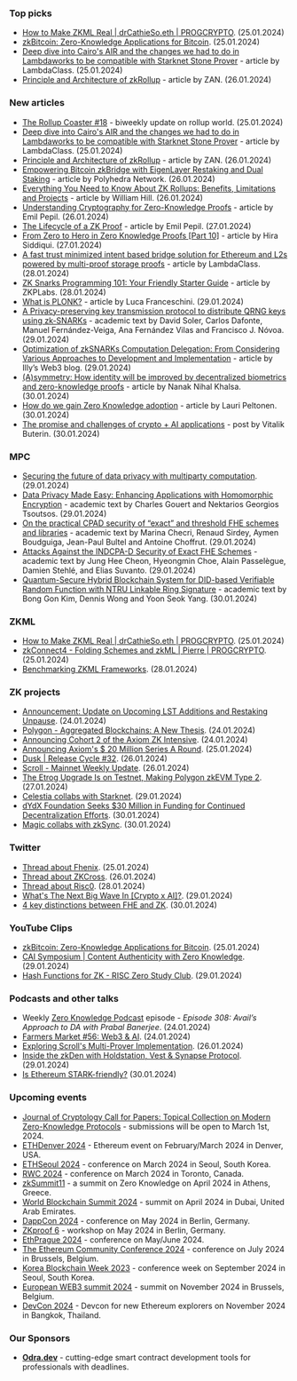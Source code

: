 ### Top picks
* [How to Make ZKML Real | drCathieSo.eth | PROGCRYPTO](https://www.youtube.com/watch?v=Oaps00Mgvy0). (25.01.2024)
* [zkBitcoin: Zero-Knowledge Applications for Bitcoin](https://www.youtube.com/watch?v=2a0UYT5nbEA). (25.01.2024)
* [Deep dive into Cairo's AIR and the changes we had to do in Lambdaworks to be compatible with Starknet Stone Prover](https://blog.lambdaclass.com/deep-dive-into-cairos-air-and-the-changes-we-had-to-do-in-lambdaworks-to-be-compatible-with-starknet-stone-prover/) - article by LambdaClass. (25.01.2024)
* [Principle and Architecture of zkRollup](https://medium.com/@zan.top/principle-and-architecture-of-zkrollup-1c2c5d15ac79) - article by ZAN. (26.01.2024)

### New articles 
* [The Rollup Coaster #18](https://taiko.mirror.xyz/64ZjsI5mGqYrMXDdhbOa67FncRPXOQaU1R6lRrHeTmQ) - biweekly update on rollup world. (25.01.2024)
* [Deep dive into Cairo's AIR and the changes we had to do in Lambdaworks to be compatible with Starknet Stone Prover](https://blog.lambdaclass.com/deep-dive-into-cairos-air-and-the-changes-we-had-to-do-in-lambdaworks-to-be-compatible-with-starknet-stone-prover/) - article by LambdaClass. (25.01.2024)
* [Principle and Architecture of zkRollup](https://medium.com/@zan.top/principle-and-architecture-of-zkrollup-1c2c5d15ac79) - article by ZAN. (26.01.2024)
* [Empowering Bitcoin zkBridge with EigenLayer Restaking and Dual Staking](https://polyhedra.medium.com/empowering-bitcoin-zkbridge-with-eigenlayer-restaking-and-dual-staking-f0e269b113a0) - article by Polyhedra Network. (26.01.2024)
* [Everything You Need to Know About ZK Rollups: Benefits, Limitations and Projects](https://medium.com/coinmonks/everything-to-know-about-zk-rollups-benefits-limitations-projects-4ef8fbb1c32a) - article by William Hill. (26.01.2024)
* [Understanding Cryptography for Zero-Knowledge Proofs](https://medium.com/@emilpepil/understanding-cryptography-for-zero-knowledge-proofs-bc405304be4e) - article by Emil Pepil. (26.01.2024)
* [The Lifecycle of a ZK Proof](https://medium.com/@emilpepil/the-lifecycle-of-a-zk-proof-e4fd1303dabd) - article by Emil Pepil. (27.01.2024)
* [From Zero to Hero in Zero Knowledge Proofs [Part 10]](https://medium.com/coinmonks/from-zero-to-hero-in-zero-knowledge-proofs-part-10-0f4e76849d0a) - article by Hira Siddiqui. (27.01.2024)
* [A fast trust minimized intent based bridge solution for Ethereum and L2s powered by multi-proof storage proofs](https://blog.lambdaclass.com/a-fast-trust-minimized-intent-based-bridge-solution-for-ethereum-and-l2s-powered-by-multi-proof-storage-proofs/) - article by LambdaClass. (28.01.2024)
* [ZK Snarks Programming 101: Your Friendly Starter Guide](https://zkplabs.network/blog/ZK-snarks-Programming-101-Your-Friendly-Starter-Guide) - article by ZKPLabs. (28.01.2024)
* [What is PLONK?](https://medium.com/@lucafra92/what-is-plonk-29c56f326cf6) - article by Luca Franceschini. (29.01.2024)
* [A Privacy-preserving key transmission protocol to distribute QRNG keys using zk-SNARKs](https://arxiv.org/pdf/2401.16170.pdf) - academic text by David Soler, Carlos Dafonte, Manuel Fernández-Veiga, Ana Fernández Vilas and Francisco J. Nóvoa. (29.01.2024)
* [Optimization of zkSNARKs Computation Delegation: From Considering Various Approaches to Development and Implementation](https://web3illy.medium.com/optimization-of-zksnarks-computation-delegation-from-considering-various-approaches-to-development-8073400d95e6) - article by Illy’s Web3 blog. (29.01.2024)
* [(A)symmetry: How identity will be improved by decentralized biometrics and zero-knowledge proofs](https://medium.com/holonym/a-symmetry-how-identity-will-be-improved-by-decentralized-biometrics-and-zero-knowledge-proofs-eb2f47e05b75) - article by Nanak Nihal Khalsa. (30.01.2024)
* [How do we gain Zero Knowledge adoption](https://medium.com/@laurippeltonen/how-do-we-gain-zero-knowledge-adoption-2b5b799240b4) - article by Lauri Peltonen. (30.01.2024)
* [The promise and challenges of crypto + AI applications](https://vitalik.eth.limo/general/2024/01/30/cryptoai.html) - post by Vitalik Buterin. (30.01.2024)

### MPC
* [Securing the future of data privacy with multiparty computation](https://technode.global/2024/01/29/securing-the-future-of-data-privacy-with-multiparty-computation/). (29.01.2024)
* [Data Privacy Made Easy: Enhancing Applications with Homomorphic Encryption](https://eprint.iacr.org/2024/118.pdf) - academic text by Charles Gouert and Nektarios Georgios Tsoutsos. (29.01.2024)
* [On the practical CPAD security of “exact” and threshold FHE schemes and libraries](https://eprint.iacr.org/2024/116.pdf) - academic text by Marina Checri, Renaud Sirdey, Aymen Boudguiga, Jean-Paul Bultel and Antoine Choffrut. (29.01.2024)
* [Attacks Against the INDCPA-D Security of Exact FHE Schemes](https://eprint.iacr.org/2024/127.pdf) - academic text by Jung Hee Cheon, Hyeongmin Choe, Alain Passelègue, Damien Stehlé, and Elias Suvanto. (29.01.2024)
* [Quantum-Secure Hybrid Blockchain System for DID-based Verifiable Random Function with NTRU Linkable Ring Signature](https://arxiv.org/pdf/2401.16906.pdf) - academic text by Bong Gon Kim, Dennis Wong and Yoon Seok Yang. (30.01.2024)

### ZKML
* [How to Make ZKML Real | drCathieSo.eth | PROGCRYPTO](https://www.youtube.com/watch?v=Oaps00Mgvy0). (25.01.2024)
* [zkConnect4 - Folding Schemes and zkML | Pierre | PROGCRYPTO](https://www.youtube.com/watch?v=a_AO1xedXas). (25.01.2024)
* [Benchmarking ZKML Frameworks](https://blog.ezkl.xyz/post/benchmarks/). (28.01.2024)

### ZK projects
* [Announcement: Update on Upcoming LST Additions and Restaking Unpause](https://www.blog.eigenlayer.xyz/update-on-upcoming-lst-additions-and-restaking-unpause/). (24.01.2024)
* [Polygon - Aggregated Blockchains: A New Thesis](https://polygon.technology/blog/aggregated-blockchains-a-new-thesis). (24.01.2024)
* [Announcing Cohort 2 of the Axiom ZK Intensive](https://blog.axiom.xyz/zk-intensive-2/). (24.01.2024)
* [Announcing Axiom's $ 20 Million Series A Round](https://blog.axiom.xyz/funding/). (25.01.2024) 
* [Dusk | Release Cycle #32](https://dusk.network/news/release-cycle-update-32/). (26.01.2024)
* [Scroll - Mainnet Weekly Update](https://twitter.com/Scroll_ZKP/status/1750999052978929805). (26.01.2024)
* [The Etrog Upgrade Is on Testnet, Making Polygon zkEVM Type 2](https://polygon.technology/blog/the-etrog-upgrade-is-on-testnet-making-polygon-zkevm-fully-type-2). (27.01.2024)
* [Celestia collabs with Starknet](https://twitter.com/Starknet/status/1752014804972134668). (29.01.2024)
* [dYdX Foundation Seeks $30 Million in Funding for Continued Decentralization Efforts](https://daotimes.com/dydx-foundation-seeks-30-million-in-funding-for-continued-decentralization-efforts/). (30.01.2024)
* [Magic collabs with zkSync](https://magic.link/posts/zksync-magic-partner?utm_medium=organic-social&utm_source=twitter&utm_campaign=na&utm_content=blogpost&utm_term=na). (30.01.2024)

### Twitter
* [Thread about Fhenix](https://twitter.com/FhenixIO/status/1750507922973458762). (25.01.2024)
* [Thread about ZKCross](https://twitter.com/thezkcross/status/1750779813856714753). (26.01.2024)
* [Thread about Risc0](https://twitter.com/naruto11eth/status/1751705968348426565). (28.01.2024)
* [What's The Next Big Wave In [Crypto x AI]?](https://twitter.com/DistilledCrypto/status/1752020958611976355). (29.01.2024)
* [4 key distinctions between FHE and ZK](https://twitter.com/FhenixIO/status/1752418065910833264). (30.01.2024)

### YouTube Clips
* [zkBitcoin: Zero-Knowledge Applications for Bitcoin](https://www.youtube.com/watch?v=2a0UYT5nbEA). (25.01.2024)
* [CAI Symposium | Content Authenticity with Zero Knowledge](https://www.youtube.com/watch?v=fF9VrtiwQ00). (29.01.2024)
* [Hash Functions for ZK - RISC Zero Study Club](https://www.youtube.com/watch?v=_MIxjDs70W8). (29.01.2024)

### Podcasts and other talks
* Weekly [Zero Knowledge Podcast](https://zeroknowledge.fm/308-2/) episode - *Episode 308: Avail’s Approach to DA with Prabal Banerjee*. (24.01.2024) 
* [Farmers Market #56: Web3 & AI](https://twitter.com/DaoChemist/status/1749477095623831553). (24.01.2024)
* [Exploring Scroll's Multi-Prover Implementation](https://www.youtube.com/watch?v=fphO5KotaDg). (26.01.2024)
* [Inside the zkDen with Holdstation, Vest & Synapse Protocol](https://twitter.com/zksync/status/1752009844435955823). (29.01.2024)
* [Is Ethereum STARK-friendly?](https://www.youtube.com/watch?v=cB2C5Q3JBNM) (30.01.2024)
 
### Upcoming events
* [Journal of Cryptology Call for Papers: Topical Collection on Modern Zero-Knowledge Protocols](https://iacr.org/jofc/TopicalCollection-mzkp.html) -  submissions will be open to March 1st, 2024. 
* [ETHDenver 2024](http://ethdenver.com/) - Ethereum event on February/March 2024 in Denver, USA.
* [ETHSeoul 2024](https://www.ethseoul.org/) - conference on March 2024 in Seoul, South Korea. 
* [RWC 2024](https://rwc.iacr.org/2024/) - conference on March 2024 in Toronto, Canada. 
* [zkSummit11](https://www.zksummit.com/) - a summit on Zero Knowledge on April 2024 in Athens, Greece. 
* [World Blockchain Summit 2024](https://www.worldblockchainsummit.com/dxb-apr-24) - summit on April 2024 in Dubai, United Arab Emirates.
* [DappCon 2024](https://www.dappcon.io/) - conference on May 2024 in Berlin, Germany. 
* [ZKproof 6](https://zkproof.org/events/zkproof-6-berlin/) - workshop on May 2024 in Berlin, Germany. 
* [EthPrague 2024](https://ethprague.com/) - conference on May/June 2024.
* [The Ethereum Community Conference 2024](https://ethcc.io/) - conference on July 2024 in Brussels, Belgium. 
* [Korea Blockchain Week 2023](https://koreablockchainweek.com/) - conference week on September 2024 in Seoul, South Korea.
* [European WEB3 summit 2024](https://www.web3eurosummit.eu/) - summit on November 2024 in Brussels, Belgium.
* [DevCon 2024](https://devcon.org/) - Devcon for new Ethereum explorers on November 2024 in Bangkok, Thailand.

### Our Sponsors
* **[Odra.dev](https://odra.dev)** - cutting-edge smart contract development tools for professionals with deadlines.
